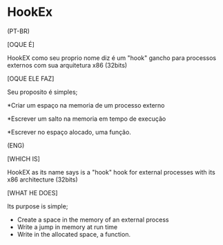 # HookEx

(PT-BR)

[OQUE É]


HookEX como seu proprio nome diz é um "hook" gancho para processos externos com sua arquitetura x86 (32bits)


[OQUE ELE FAZ]


Seu proposito é simples;

*Criar um espaço na memoria de um processo externo

*Escrever um salto na memoria em tempo de execução

*Escrever no espaço alocado, uma função.

(ENG)

[WHICH IS]

HookEX as its name says is a "hook" hook for external processes with its x86 architecture (32bits)

[WHAT HE DOES]

Its purpose is simple;
* Create a space in the memory of an external process
* Write a jump in memory at run time
* Write in the allocated space, a function.
